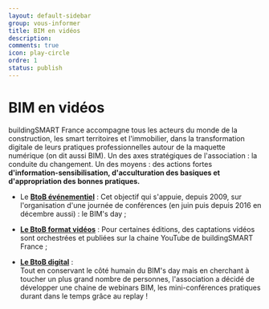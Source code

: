 ```yaml
---
layout: default-sidebar
group: vous-informer
title: BIM en vidéos
description: 
comments: true
icon: play-circle
ordre: 1
status: publish
---
```


# BIM en vidéos

buildingSMART France accompagne tous les acteurs du monde de la construction, les smart territoires et l'immobilier, dans la transformation digitale de leurs pratiques professionnelles autour de la maquette numérique (on dit aussi BIM). Un des axes stratégiques de l'association : la conduite du changement. Un des moyens : des actions fortes **d'information-sensibilisation, d'acculturation des basiques et d'appropriation des bonnes pratiques.**

-	Le **[BtoB événementiel](http://www.buildingsmartfrance-mediaconstruct.fr/actions/bim-day)** : 
Cet objectif qui s'appuie, depuis 2009, sur l'organisation d'une journée de conférences (en juin puis depuis 2016 en décembre aussi) : le BIM's day ;

-	**[Le BtoB format vidéos](https://www.youtube.com/channel/UCbQxK2pliDQLn5gXHL-eItw)** : 
Pour certaines éditions, des captations vidéos sont orchestrées et publiées sur la chaine YouTube de buildingSMART France ;

-	**[Le BtoB digital](https://webikeo.fr/chaine/association-mediaconstruct/)** :  
Tout en conservant le côté humain du BIM's day mais en cherchant à toucher un plus grand nombre de personnes, l'association a décidé de développer une chaine de webinars BIM, les mini-conférences pratiques durant dans le temps grâce au replay ! 
